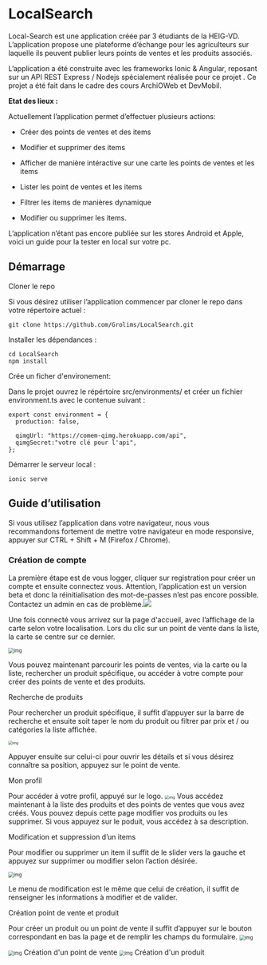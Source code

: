 # LocalSearch

Local-Search est une application créée par 3 étudiants de la HEIG-VD. L’application propose une plateforme d’échange pour les agriculteurs sur laquelle ils peuvent publier leurs points de ventes et les produits associés.

L’application a été construite avec les frameworks Ionic & Angular, reposant sur un API REST Express / Nodejs spécialement réalisée pour ce projet . Ce projet a été fait dans le cadre des cours ArchiOWeb et DevMobil.

**Etat des lieux :**

Actuellement l’application permet d’effectuer plusieurs actions:

- Créer des points de ventes et des items

- Modifier et supprimer des items

- Afficher de manière intéractive sur une carte les points de ventes et les items

- Lister les point de ventes et les items

- Filtrer les items de manières dynamique 

- Modifier ou supprimer les items.

L’application n’étant pas encore publiée sur les stores Android et Apple, voici un guide pour la tester en local sur votre pc.

## Démarrage

Cloner le repo

Si vous désirez utiliser l’application commencer par cloner le repo dans votre répertoire actuel :

```cli
git clone https://github.com/Grolims/LocalSearch.git
```

Installer les dépendances :

```clike
cd LocalSearch
npm install
```

Crée un ficher d'environement:

Dans le projet ouvrez le répértoire src/environments/ et créer un fichier environment.ts avec le contenue suivant :

```
export const environment = {
  production: false,

  qimgUrl: "https://comem-qimg.herokuapp.com/api",
  qimgSecret:"votre clé pour l'api",
};
```

Démarrer le serveur local :

```clike
ionic serve
```

## Guide d’utilisation

Si vous utilisez l’application dans votre navigateur, nous vous recommandons fortement de mettre votre navigateur en mode responsive, appuyer sur CTRL + Shift + M (Firefox / Chrome).

### Création de compte

La première étape est de vous logger, cliquer sur registration pour créer un compte et ensuite connectez vous. Attention, l’application est un version beta et donc la réinitialisation des mot-de-passes n’est pas encore possible. Contactez un admin en cas de problème.![](https://lh5.googleusercontent.com/5fjtY1ay9ACApGy4yAesnyAGKc36sT80k7mYvx2wGVdksqSB68vnBruyiqWHAmxG8om-EVrg_pruiduZXl78_Vz3GlMVdcK2VP6fDhdM2j79y0Cwmg6ajOD3WksGUYoYzbLBGzR1)

Une fois connecté vous arrivez sur la page d'accueil, avec l’affichage de la carte selon votre localisation. Lors du clic sur un point de vente dans la liste, la carte se centre sur ce dernier.


<img src="https://lh6.googleusercontent.com/-E0J_N-rfXG2VWE47fGEvq2zHvjWoHzzDxGk62rg989mCqmBE0pUu3pdJWWzrJJZIOx_ky36cuTeW0iUrqHi7HeTwUYmGiIOZ6H1ZiXgYpo6E_Dib6hlpMG_4zAOCUVvCfXkJuVc" alt="img" style="zoom: 67%;" />

Vous pouvez maintenant parcourir les points de ventes, via la carte ou la liste, rechercher un produit spécifique, ou accéder à votre compte pour créer des points de vente et des produits.



Recherche de produits 

Pour rechercher un produit spécifique, il suffit d’appuyer sur la barre de recherche et ensuite soit taper le nom du produit ou filtrer par prix et / ou catégories la liste affichée.

<img src="https://lh3.googleusercontent.com/S8Hi7Ysk2gX19SRV5OzpXxFZQP846nicKsapbXM1UIVQwR858W6cSAbkPxuyQaq-3Cahdvd0DQFIALQGUHXpK2vRd-Vib4s2RCop0I6ZF9UeEbE9BoaQSmKt1a9E8tnGDRAUY6w_" alt="img" style="zoom: 50%;" />

Appuyer ensuite sur celui-ci pour ouvrir les détails et si vous désirez connaître sa position, appuyez sur le point de vente.

Mon profil

Pour accéder à votre profil, appuyé sur le logo. <img src="https://lh3.googleusercontent.com/Zv0uGW7Cs4dmGmatMfkYgf0m9JjdipTbJphGPjuBC4G0OaWy81RNrLG603duoLKd2TA6oYPm0qkbzBo7g1OlwRp0ZVsIMAaoKwjxXb8M9KaL5pSM5mq3p3w7lmLH4LFqXpQJbgXQ" alt="img" style="zoom: 50%;" /> Vous accédez maintenant à la liste des produits et des points de ventes que vous avez créés. Vous pouvez depuis cette page modifier vos produits ou les supprimer. Si vous appuyez sur le poduit, vous accédez à sa description.

Modification et suppression d’un items

Pour modifier ou supprimer un item il suffit de le slider vers la gauche et appuyez sur supprimer ou modifier selon l’action désirée.

<img src="https://lh6.googleusercontent.com/vkCv51Cd5Sm5XteBa_BsQI-WIvBoHqSIu71X3oou4lRl-IFEJYBJ4_gVM0Dr2wh6-2_mrgmWLyvp14lb2OOxi2wIdvBhKzZXXp9RJfX4JV5N6L-ASXNoG_LWx-baWL-YzdnwOz_q" alt="img" style="zoom: 67%;" />

Le menu de modification est le même que celui de création, il suffit de renseigner les informations à modifier et de valider.

Création point de vente et produit

Pour créer un produit ou un point de vente il suffit d’appuyer sur le bouton correspondant en bas la page et de remplir les champs du formulaire.
<img src="https://lh6.googleusercontent.com/B3SwfHe3htJkgP7-pCUYA0JiMFgEGNOPcfnhq_ow2G2zyBD6D4tob5SvwyeuaYqLqrMvLeWPgghqM71nzX40QbZaN9De7yM9amSfBnMv-o64B-vxH677qj9r7NoTIFx7Y1daFpRk" alt="img" style="zoom:67%;" />




<img src="https://lh5.googleusercontent.com/GWI7lTPqJQbXmVWJgY7Jh-336HSPvb-09pHGz6tWm_JZG7j4t_-HEnsjUCPH3GCapgJ5EbfJ57UVhXFgJMBBH7Z6HDACdsFCpYXAoza2sxUyu18KFHppKHmSSlIqZ6d2yUwk1Qzc" alt="img" style="zoom:67%;" />
Création d'un point de vente

<img src="https://lh4.googleusercontent.com/e9oZCfAa9fON805lzNjLP11wHi1j8szSPOyOEoV1Wm9gJCXb8ktLSL6hoMkzwzkaTtMLEvajsR_vf9LLkw6dF9Z1PhxXYJeuFvBcUciT6xqk8a-jquOb_O_BvAs4aEuIbggn8QAX" alt="img" style="zoom:67%;" />
Création d'un produit
